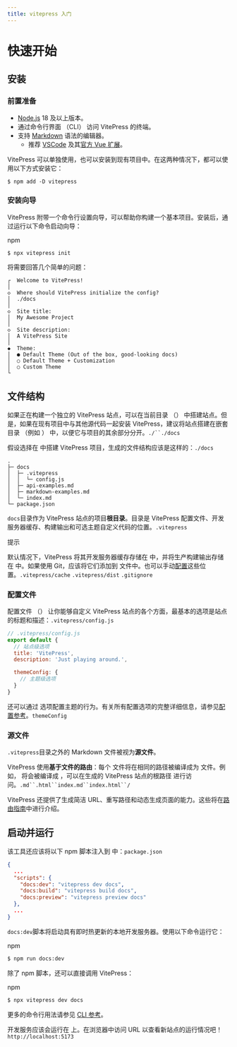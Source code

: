 ```yaml
---
title: vitepress 入门
---
```


# 快速开始

## 安装[​](https://vitepress.dev/zh/guide/getting-started#installation)

### 前置准备[​](https://vitepress.dev/zh/guide/getting-started#prerequisites)

- [Node.js](https://nodejs.org/) 18 及以上版本。
- 通过命令行界面 （CLI） 访问 VitePress 的终端。
- 支持 [Markdown](https://en.wikipedia.org/wiki/Markdown) 语法的编辑器。
    - 推荐 [VSCode](https://code.visualstudio.com/) 及其[官方 Vue 扩展](https://marketplace.visualstudio.com/items?itemName=Vue.volar)。

VitePress 可以单独使用，也可以安装到现有项目中。在这两种情况下，都可以使用以下方式安装它：

```shell
$ npm add -D vitepress
```


### 安装向导[​](https://vitepress.dev/zh/guide/getting-started#setup-wizard)

VitePress 附带一个命令行设置向导，可以帮助你构建一个基本项目。安装后，通过运行以下命令启动向导：

npm

```shell
$ npx vitepress init
```

将需要回答几个简单的问题：

```
┌  Welcome to VitePress!
│
◇  Where should VitePress initialize the config?
│  ./docs
│
◇  Site title:
│  My Awesome Project
│
◇  Site description:
│  A VitePress Site
│
◆  Theme:
│  ● Default Theme (Out of the box, good-looking docs)
│  ○ Default Theme + Customization
│  ○ Custom Theme
└
```

## 文件结构[​](https://vitepress.dev/zh/guide/getting-started#file-structure)

如果正在构建一个独立的 VitePress 站点，可以在当前目录 （） 中搭建站点。但是，如果在现有项目中与其他源代码一起安装 VitePress，建议将站点搭建在嵌套目录 （例如 ） 中，以便它与项目的其余部分分开。`./``./docs`

假设选择在 中搭建 VitePress 项目，生成的文件结构应该是这样的：`./docs`

```
.
├─ docs
│  ├─ .vitepress
│  │  └─ config.js
│  ├─ api-examples.md
│  ├─ markdown-examples.md
│  └─ index.md
└─ package.json
```

`docs`目录作为 VitePress 站点的项目**根目录**。目录是 VitePress 配置文件、开发服务器缓存、构建输出和可选主题自定义代码的位置。`.vitepress`

提示

默认情况下，VitePress 将其开发服务器缓存存储在 中，并将生产构建输出存储在 中。如果使用 Git，应该将它们添加到 文件中。也可以手动[配置](https://vitepress.dev/zh/reference/site-config#outdir)这些位置。`.vitepress/cache` `.vitepress/dist` `.gitignore` 


### 配置文件[​](https://vitepress.dev/zh/guide/getting-started#the-config-file)

配置文件 （） 让你能够自定义 VitePress 站点的各个方面，最基本的选项是站点的标题和描述：`.vitepress/config.js`

```js
// .vitepress/config.js
export default {
  // 站点级选项
  title: 'VitePress',
  description: 'Just playing around.',

  themeConfig: {
    // 主题级选项
  }
}
```

还可以通过 选项配置主题的行为。有关所有配置选项的完整详细信息，请参见[配置参考](https://vitepress.dev/zh/reference/site-config)。`themeConfig`


### 源文件[​](https://vitepress.dev/zh/guide/getting-started#source-files)

`.vitepress`目录之外的 Markdown 文件被视为**源文件**。

VitePress 使用**基于文件的路由**：每个 文件将在相同的路径被编译成为 文件。例如， 将会被编译成 ，可以在生成的 VitePress 站点的根路径 进行访问。`.md``.html``index.md``index.html``/`

VitePress 还提供了生成简洁 URL、重写路径和动态生成页面的能力。这些将在[路由指南](https://vitepress.dev/zh/guide/routing)中进行介绍。

## 启动并运行[​](https://vitepress.dev/zh/guide/getting-started#up-and-running)

该工具还应该将以下 npm 脚本注入到 中：`package.json`


```json
{
  ...
  "scripts": {
    "docs:dev": "vitepress dev docs",
    "docs:build": "vitepress build docs",
    "docs:preview": "vitepress preview docs"
  },
  ...
}
```

`docs:dev`脚本将启动具有即时热更新的本地开发服务器。使用以下命令运行它：

npm

```sh
$ npm run docs:dev
```

除了 npm 脚本，还可以直接调用 VitePress：

npm

```sh
$ npx vitepress dev docs
```

更多的命令行用法请参见 [CLI 参考](https://vitepress.dev/zh/reference/cli)。

开发服务应该会运行在 上。在浏览器中访问 URL 以查看新站点的运行情况吧！`http://localhost:5173`